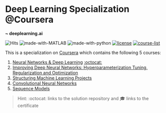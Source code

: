 # Deep Learning Specialization @Coursera
__~ deeplearning.ai__

![Hits](https://hits.seeyoufarm.com/api/count/incr/badge.svg?url=https://github.com/anishLearnsToCode/deep-learning-ai)
![made-with-MATLAB](https://img.shields.io/badge/Made%20with-MATLAB-1f425f.svg)
![made-with-python](https://img.shields.io/badge/Made%20with-python-1f425f.svg)
[![license](https://img.shields.io/badge/LICENSE-MIT-<COLOR>.svg)](LICENSE)
[![course-list](https://img.shields.io/badge/course-list-1f72ff.svg)](https://github.com/anishLearnsToCode/course-list)

This is a specialization on 
[Coursera]() 
which contains the following 5 courses:

1. [Neural Networks & Deep Learning](https://www.coursera.org/learn/neural-networks-deep-learning?specialization=deep-learning) [:octocat:]()
1. [Improving Deep Neural Networks: Hyperparameterization Tuning, Regularization and Optimization](https://www.coursera.org/learn/deep-neural-network?specialization=deep-learning) 
1. [Structuring Machine Learning Projects](https://www.coursera.org/learn/machine-learning-projects?specialization=deep-learning) 
1. [Convolutional Neural Networks](https://www.coursera.org/learn/convolutional-neural-networks?specialization=deep-learning) 
1. [Sequence Models](https://www.coursera.org/learn/nlp-sequence-models) 

> Hint: :octocat: links to the solution repository and 🎓 links to the certificate
